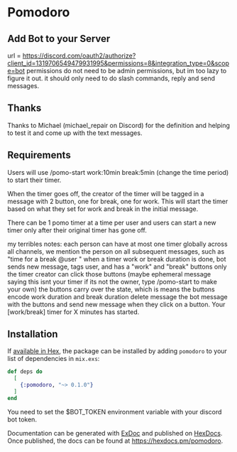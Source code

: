 # Pomodoro

## Add Bot to your Server
url = https://discord.com/oauth2/authorize?client_id=1319706549479931995&permissions=8&integration_type=0&scope=bot
permissions do not need to be admin permissions, but im too lazy to figure it out. it should only need to do slash commands, reply and send messages.

## Thanks
Thanks to Michael (michael_repair on Discord) for the definition and helping to test it and come up with the text messages.

## Requirements
Users will use /pomo-start work:10min break:5min (change the time period) to start their timer. 

When the timer goes off, the creator of the timer will be tagged in a message with 2 button, one for break, one for work. This will start the timer based on what they set for work and break in the initial message.

There can be 1 pomo timer at a time per user and users can start a new timer only after their original timer has gone off. 

my terribles notes:
each person can have at most one timer globally across all channels,
we mention the person on all subsequent messages, such as "time for a break @user "
when a timer work or break duration is done, bot sends new message, tags user, and has a "work" and "break" buttons
only the timer creator can click those buttons (maybe ephemeral message saying this isnt your timer if its not the owner, type /pomo-start to make your own) 
the buttons carry over the state, which is means the buttons encode work duration and break duration 
delete message the bot message with the buttons and send new message when they click on a button. Your [work/break] timer for X minutes has started. 

## Installation

If [available in Hex](https://hex.pm/docs/publish), the package can be installed
by adding `pomodoro` to your list of dependencies in `mix.exs`:

```elixir
def deps do
  [
    {:pomodoro, "~> 0.1.0"}
  ]
end
```

You need to set the $BOT_TOKEN environment variable with your discord bot token.

Documentation can be generated with [ExDoc](https://github.com/elixir-lang/ex_doc)
and published on [HexDocs](https://hexdocs.pm). Once published, the docs can
be found at <https://hexdocs.pm/pomodoro>.

